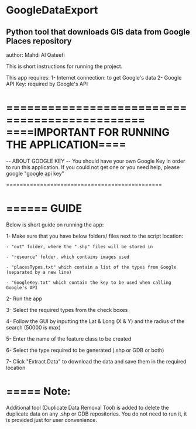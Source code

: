 # GoogleDataExport
Python tool that downloads GIS data from Google Places repository
----------------------------------------------------------------------
author: Mahdi Al Qateefi

This is short instructions for running the project.

This app requires:
1- Internet connection: to get Google's data
2- Google API Key: required by Google's API

==============================================
====IMPORTANT FOR RUNNING THE APPLICATION====
==============================================
-- ABOUT GOOGLE KEY --
You should have your own Google Key in order to run this application.
If you could not get one or you need help, please google "google api key"

==============================================

======
GUIDE
======
Below is short guide on running the app:

1- Make sure that you have below folders/ files next to the script location:

	- "out" folder, where the ".shp" files will be stored in
	
	- "resource" folder, which contains images used
	
	- "placesTypes.txt" which contain a list of the types from Google (separated by a new line)
	
	- "GoogleKey.txt" which contain the key to be used when calling Google's API
	
2- Run the app

3- Select the required types from the check boxes

4- Follow the GUI by inputting the Lat & Long (X & Y) and the radius of the search (50000 is max)

5- Enter the name of the feature class to be created

6- Select the type required to be generated (.shp or GDB or both)

7- Click "Extract Data" to download the data and save them in the required location

=====
Note:
=====
Additional tool (Duplicate Data Removal Tool) is added to delete the duplicate data on any .shp or GDB repositories. You do not need to run it, it is provided just for user convenience.
